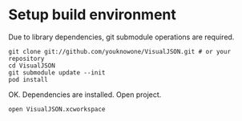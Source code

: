 
# Setup build environment
Due to library dependencies, git submodule operations are required.

    git clone git://github.com/youknowone/VisualJSON.git # or your repository
    cd VisualJSON
    git submodule update --init
    pod install

OK. Dependencies are installed. Open project.

    open VisualJSON.xcworkspace


